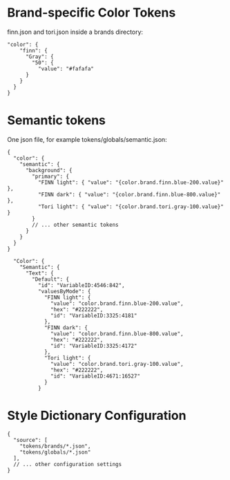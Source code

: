 # Brand-specific Color Tokens

finn.json and tori.json inside a brands directory:

```
"color": {
    "finn": {
      "Gray": {
        "50": {
          "value": "#fafafa"
      }
    }
  }
}
```

# Semantic tokens

One json file, for example tokens/globals/semantic.json:

```
{
  "color": {
    "semantic": {
      "background": {
        "primary": {
          "FINN light": { "value": "{color.brand.finn.blue-200.value}" },
          "FINN dark": { "value": "{color.brand.finn.blue-800.value}" },
          "Tori light": { "value": "{color.brand.tori.gray-100.value}" }
        }
        // ... other semantic tokens
      }
    }
  }
}
```

```
  "Color": {
    "Semantic": {
      "Text": {
        "Default": {
          "id": "VariableID:4546:842",
          "valuesByMode": {
            "FINN light": {
              "value": "color.brand.finn.blue-200.value",
              "hex": "#222222",
              "id": "VariableID:3325:4181"
            },
            "FINN dark": {
              "value": "color.brand.finn.blue-800.value",
              "hex": "#222222",
              "id": "VariableID:3325:4172"
            },
            "Tori light": {
              "value": "color.brand.tori.gray-100.value",
              "hex": "#222222",
              "id": "VariableID:4671:16527"
            }
          }
```

# Style Dictionary Configuration

```
{
  "source": [
    "tokens/brands/*.json",
    "tokens/globals/*.json"
  ],
  // ... other configuration settings
}
```

